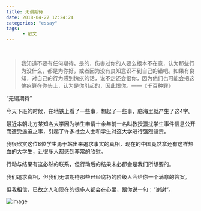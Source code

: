 ```yaml
---
title: 无谓期待
date: 2018-04-27 12:24:24
categories: "essay"
tags:
      - 散文
---
```


<div class="aplayer" data-id="461525011" data-server="netease" data-autoplay="true" data-type="song"></div>
<br>

> 我知道不要有任何期待。是的，伤害过你的人要么根本不在意，认为那些行为没什么，都是为你好，或者因为没有良知意识不到自己的错吧。如果有良知，对自己的行为感到愧疚的话，说不定还会恨你，因为他们也可能会把这愧疚算在你头上，认为是你引起的，因此恨你。——《千百种罪》

“无谓期待”

今天下班的时候，在地铁上看了一些事，想起了一些事，脑海里就产生了这4字。<br>

最近本朝北方某知名大学因为学生申请十余年前一名叫教授骚扰学生事件信息公开而遭受逼迫之事，引起了许多社会人士和学生对这大学进行强烈谴责。<br>

我很欣赏这位8位学生勇于站出来追求事实的真相，现在的中国竟然拿还有这样热血的大学生，让很多人都感到非常的欣慰。<br>

行动与结果有这必然的联系，但行动后的结果未必都会是我们所想要的。<br>

我们追求真相，但我们无谓期待那些已经腐朽的阶级人会给你一个满意的答案。<br>

但我相信，已故之人和现在的很多人都会在心里，跟你说一句：“谢谢”。<br>

![image](http://7xjfvt.com1.z0.glb.clouddn.com/ligh)










